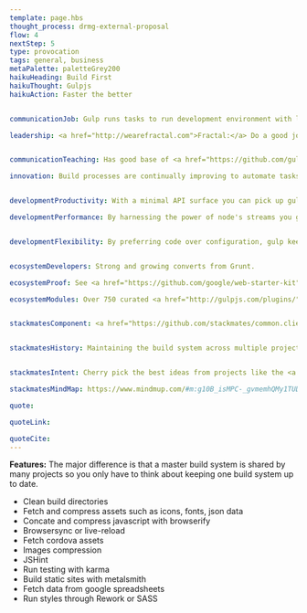 ```yaml
---
template: page.hbs
thought_process: drmg-external-proposal
flow: 4
nextStep: 5
type: provocation
tags: general, business
metaPalette: paletteGrey200
haikuHeading: Build First
haikuThought: Gulpjs
haikuAction: Faster the better


communicationJob: Gulp runs tasks to run development environment with live browser reloading and creating production builds with performance optimisaton for your sites by minify concatenating and minifying JavaScript, CSS, HTML and images.

leadership: <a href="http://wearefractal.com">Fractal:</a> Do a good job setting gulp's strict plugin guidelines to assure plugins stay simple and work the way you expect. Work to prevent ecosystem is not populuted with pointless plugins.


communicationTeaching: Has good base of <a href="https://github.com/gulpjs/gulp/blob/master/docs/README.md">resources</a>

innovation: Build processes are continually improving to automate tasks that speed the web development workflow


developmentProductivity: With a minimal API surface you can pick up gulp in no time. Your build works just like you envision it

developmentPerformance: By harnessing the power of node's streams you get fast builds that don't write intermediary files to disk.


developmentFlexibility: By preferring code over configuration, gulp keeps simple things simple and makes complex tasks manageable.


ecosystemDevelopers: Strong and growing converts from Grunt.

ecosystemProof: See <a href="https://github.com/google/web-starter-kit">Google's web starter kit</a>, <a href="https://github.com/wearefractal/product-boilerplate">Fractal's own hackathon starter</a>

ecosystemModules: Over 750 curated <a href="http://gulpjs.com/plugins/">plugins</a> that carefully scrutinised to be of proven value and following good principles.


stackmatesComponent: <a href="https://github.com/stackmates/common.client.build">Gulpfile</a>


stackmatesHistory: Maintaining the build system across multiple projects I was spending more time maintaining each build system than doing the work intended.


stackmatesIntent: Cherry pick the best ideas from projects like the <a href="https://github.com/google/web-starter-kit">web starter kit</a> and the <a href="https://github.com/greypants/gulp-starter">gulp starter</a>. Need to sort image processing solution for RWD process.

stackmatesMindMap: https://www.mindmup.com/#m:g10B_isMPC-_gvmemhQMy1TUDNrM2c

quote:

quoteLink:

quoteCite:
---
```


**Features:** The major difference is that a master build system is shared by many projects so you only have to think about keeping one build system up to date.

* Clean build directories
* Fetch and compress assets such as icons, fonts, json data
* Concate and compress javascript with browserify
* Browsersync or live-reload
* Fetch cordova assets
* Images compression
* JSHint
* Run testing with karma
* Build static sites with metalsmith
* Fetch data from google spreadsheets
* Run styles through Rework or SASS 


